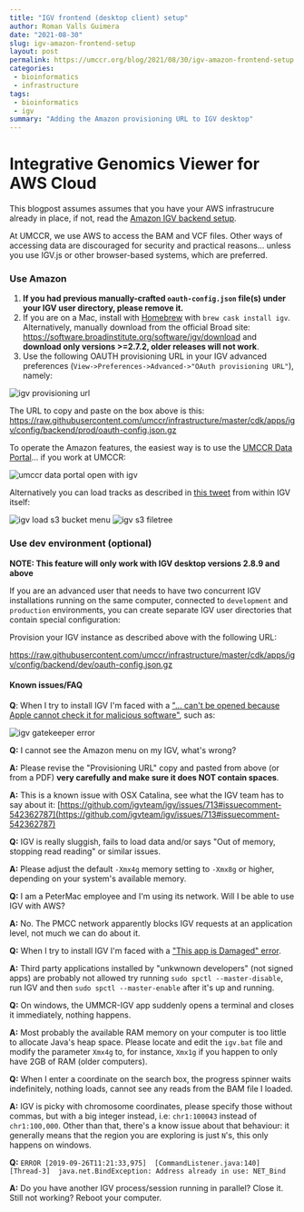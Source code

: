 ```yaml
---
title: "IGV frontend (desktop client) setup"
author: Roman Valls Guimera 
date: "2021-08-30"
slug: igv-amazon-frontend-setup
layout: post
permalink: https://umccr.org/blog/2021/08/30/igv-amazon-frontend-setup
categories:
 - bioinformatics 
 - infrastructure
tags:
 - bioinformatics
 - igv
summary: "Adding the Amazon provisioning URL to IGV desktop"
---
```


# Integrative Genomics Viewer for AWS Cloud

This blogpost assumes assumes that you have your AWS infrastrucure already in place, if not, read the [Amazon IGV backend setup](https://umccr.org/blog/igv-amazon-backend-setup/).

At UMCCR, we use AWS to access the BAM and VCF files. Other ways of accessing data are discouraged for security and practical reasons... unless you use IGV.js or other browser-based systems, which are preferred.

### Use Amazon

1. **If you had previous manually-crafted `oauth-config.json` file(s) under your IGV user directory, please remove it.**
2. If you are on a Mac, install with [Homebrew](http://brew.sh) with `brew cask install igv`. Alternatively, manually download from the official Broad site: https://software.broadinstitute.org/software/igv/download and **download only versions >=2.7.2, older releases will not work**.
3. Use the following OAUTH provisioning URL in your IGV advanced preferences (`View->Preferences->Advanced->"OAuth provisioning URL"`), namely: 

![igv provisioning url](/img/2021/igv_provisioning_url.png)

The URL to copy and paste on the box above is this: https://raw.githubusercontent.com/umccr/infrastructure/master/cdk/apps/igv/config/backend/prod/oauth-config.json.gz

To operate the Amazon features, the easiest way is to use the [UMCCR Data Portal](https://data.umccr.org)... if you work at UMCCR:

![umccr data portal open with igv](/img/2021/umccr_data_portal_open_igv.png)

Alternatively you can load tracks as described in [this tweet](https://twitter.com/braincode/status/1090446488071630849) from within IGV itself:

![igv load s3 bucket menu](/img/2021/igv_load_s3_bucket.jpeg)
![igv s3 filetree](/img/2021/igv_s3_filetree.jpg)

### Use dev environment (optional)

**NOTE: This feature will only work with IGV desktop versions 2.8.9 and above**

If you are an advanced user that needs to have two concurrent IGV installations running on the same computer, connected to `development` and `production` environments, you can create separate IGV user directories that contain special configuration:

Provision your IGV instance as described above with the following URL:

https://raw.githubusercontent.com/umccr/infrastructure/master/cdk/apps/igv/config/backend/dev/oauth-config.json.gz

#### Known issues/FAQ

**Q**: When I try to install IGV I'm faced with a ["... can't be opened because Apple cannot check it for malicious software"](https://github.com/igvteam/igv/issues/713#issuecomment-542362787), such as:

![igv gatekeeper error](/img/2021/igv_gatekeeper_error.jpg)

**Q:** I cannot see the Amazon menu on my IGV, what's wrong?

**A:** Please revise the "Provisioning URL" copy and pasted from above (or from a PDF) **very carefully and make sure it does NOT contain spaces**.

**A:** This is a known issue with OSX Catalina, see what the IGV team has to say about it: [https://github.com/igvteam/igv/issues/713#issuecomment-542362787](https://github.com/igvteam/igv/issues/713#issuecomment-542362787)

**Q:** IGV is really sluggish, fails to load data and/or says "Out of memory, stopping read reading" or similar issues.

**A:** Please adjust the default `-Xmx4g` memory setting to `-Xmx8g` or higher, depending on your system's available memory.

**Q:** I am a PeterMac employee and I'm using its network. Will I be able to use IGV with AWS?

**A:** No. The PMCC network apparently blocks IGV requests at an application level, not much we can do about it.

**Q:** When I try to install IGV I'm faced with a ["This app is Damaged" error](https://techstuffer.com/this-app-is-damaged-error-macos-sierra/).

**A:** Third party applications installed by "unkwnown developers" (not signed apps) are probably not allowed try running `sudo spctl --master-disable`, run IGV and then `sudo spctl --master-enable` after it's up and running.

**Q:** On windows, the UMMCR-IGV app suddenly opens a terminal and closes it immediately, nothing happens.

**A:** Most probably the available RAM memory on your computer is too little to allocate Java's heap space. Please locate and edit the `igv.bat` file and modify the parameter `Xmx4g` to, for instance, `Xmx1g` if you happen to only have 2GB of RAM (older computers).

**Q:** When I enter a coordinate on the search box, the progress spinner waits indefinitely, nothing loads, cannot see any reads from the BAM file I loaded.

**A:** IGV is picky with chromosome coordinates, please specify those without commas, but with a big integer instead, i.e: `chr1:100043` instead of `chr1:100,000`. Other than that, there's a know issue about that behaviour: it generally means that the region you are exploring is just `N`'s, this only happens on windows.

**Q:** `ERROR [2019-09-26T11:21:33,975]  [CommandListener.java:140] [Thread-3]  java.net.BindException: Address already in use: NET_Bind`

**A:** Do you have another IGV process/session running in parallel? Close it. Still not working? Reboot your computer.
